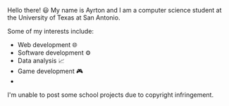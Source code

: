 Hello there! 😃
My name is Ayrton and I am a computer science student at the University of Texas at San Antonio.

Some of my interests include:

- Web development 🌐
- Software development ⚙️
- Data analysis 📈
- Game development 🎮
- 
I'm unable to post some school projects due to copyright infringement.



